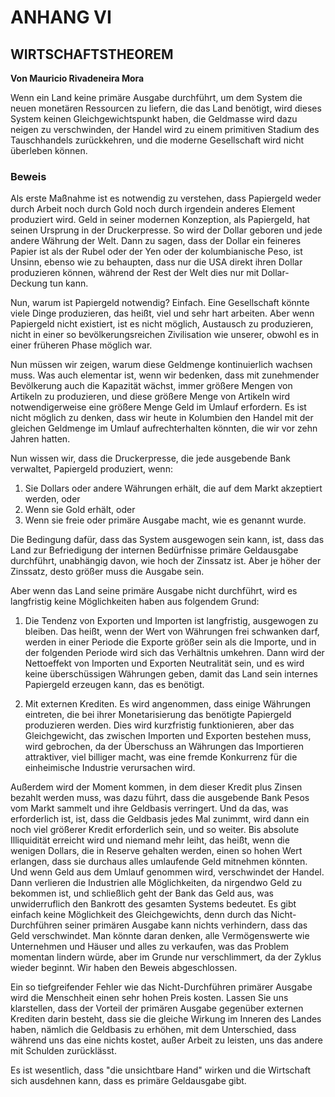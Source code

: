 # ANHANG VI

## WIRTSCHAFTSTHEOREM

**Von Mauricio Rivadeneira Mora**

Wenn ein Land keine primäre Ausgabe durchführt, um dem System die neuen monetären Ressourcen zu liefern, die das Land benötigt, wird dieses System keinen Gleichgewichtspunkt haben, die Geldmasse wird dazu neigen zu verschwinden, der Handel wird zu einem primitiven Stadium des Tauschhandels zurückkehren, und die moderne Gesellschaft wird nicht überleben können.

### Beweis

Als erste Maßnahme ist es notwendig zu verstehen, dass Papiergeld weder durch Arbeit noch durch Gold noch durch irgendein anderes Element produziert wird. Geld in seiner modernen Konzeption, als Papiergeld, hat seinen Ursprung in der Druckerpresse. So wird der Dollar geboren und jede andere Währung der Welt. Dann zu sagen, dass der Dollar ein feineres Papier ist als der Rubel oder der Yen oder der kolumbianische Peso, ist Unsinn, ebenso wie zu behaupten, dass nur die USA direkt ihren Dollar produzieren können, während der Rest der Welt dies nur mit Dollar-Deckung tun kann.

Nun, warum ist Papiergeld notwendig? Einfach. Eine Gesellschaft könnte viele Dinge produzieren, das heißt, viel und sehr hart arbeiten. Aber wenn Papiergeld nicht existiert, ist es nicht möglich, Austausch zu produzieren, nicht in einer so bevölkerungsreichen Zivilisation wie unserer, obwohl es in einer früheren Phase möglich war.

Nun müssen wir zeigen, warum diese Geldmenge kontinuierlich wachsen muss. Was auch elementar ist, wenn wir bedenken, dass mit zunehmender Bevölkerung auch die Kapazität wächst, immer größere Mengen von Artikeln zu produzieren, und diese größere Menge von Artikeln wird notwendigerweise eine größere Menge Geld im Umlauf erfordern. Es ist nicht möglich zu denken, dass wir heute in Kolumbien den Handel mit der gleichen Geldmenge im Umlauf aufrechterhalten könnten, die wir vor zehn Jahren hatten.

Nun wissen wir, dass die Druckerpresse, die jede ausgebende Bank verwaltet, Papiergeld produziert, wenn:

1. Sie Dollars oder andere Währungen erhält, die auf dem Markt akzeptiert werden, oder
2. Wenn sie Gold erhält, oder
3. Wenn sie freie oder primäre Ausgabe macht, wie es genannt wurde.

Die Bedingung dafür, dass das System ausgewogen sein kann, ist, dass das Land zur Befriedigung der internen Bedürfnisse primäre Geldausgabe durchführt, unabhängig davon, wie hoch der Zinssatz ist. Aber je höher der Zinssatz, desto größer muss die Ausgabe sein.

Aber wenn das Land seine primäre Ausgabe nicht durchführt, wird es langfristig keine Möglichkeiten haben aus folgendem Grund:

1. Die Tendenz von Exporten und Importen ist langfristig, ausgewogen zu bleiben. Das heißt, wenn der Wert von Währungen frei schwanken darf, werden in einer Periode die Exporte größer sein als die Importe, und in der folgenden Periode wird sich das Verhältnis umkehren. Dann wird der Nettoeffekt von Importen und Exporten Neutralität sein, und es wird keine überschüssigen Währungen geben, damit das Land sein internes Papiergeld erzeugen kann, das es benötigt.

2. Mit externen Krediten. Es wird angenommen, dass einige Währungen eintreten, die bei ihrer Monetarisierung das benötigte Papiergeld produzieren werden. Dies wird kurzfristig funktionieren, aber das Gleichgewicht, das zwischen Importen und Exporten bestehen muss, wird gebrochen, da der Überschuss an Währungen das Importieren attraktiver, viel billiger macht, was eine fremde Konkurrenz für die einheimische Industrie verursachen wird.

Außerdem wird der Moment kommen, in dem dieser Kredit plus Zinsen bezahlt werden muss, was dazu führt, dass die ausgebende Bank Pesos vom Markt sammelt und ihre Geldbasis verringert. Und da das, was erforderlich ist, ist, dass die Geldbasis jedes Mal zunimmt, wird dann ein noch viel größerer Kredit erforderlich sein, und so weiter. Bis absolute Illiquidität erreicht wird und niemand mehr leiht, das heißt, wenn die wenigen Dollars, die in Reserve gehalten werden, einen so hohen Wert erlangen, dass sie durchaus alles umlaufende Geld mitnehmen könnten. Und wenn Geld aus dem Umlauf genommen wird, verschwindet der Handel. Dann verlieren die Industrien alle Möglichkeiten, da nirgendwo Geld zu bekommen ist, und schließlich geht der Bank das Geld aus, was unwiderruflich den Bankrott des gesamten Systems bedeutet. Es gibt einfach keine Möglichkeit des Gleichgewichts, denn durch das Nicht-Durchführen seiner primären Ausgabe kann nichts verhindern, dass das Geld verschwindet. Man könnte daran denken, alle Vermögenswerte wie Unternehmen und Häuser und alles zu verkaufen, was das Problem momentan lindern würde, aber im Grunde nur verschlimmert, da der Zyklus wieder beginnt. Wir haben den Beweis abgeschlossen.

Ein so tiefgreifender Fehler wie das Nicht-Durchführen primärer Ausgabe wird die Menschheit einen sehr hohen Preis kosten. Lassen Sie uns klarstellen, dass der Vorteil der primären Ausgabe gegenüber externen Krediten darin besteht, dass sie die gleiche Wirkung im Inneren des Landes haben, nämlich die Geldbasis zu erhöhen, mit dem Unterschied, dass während uns das eine nichts kostet, außer Arbeit zu leisten, uns das andere mit Schulden zurücklässt.

Es ist wesentlich, dass "die unsichtbare Hand" wirken und die Wirtschaft sich ausdehnen kann, dass es primäre Geldausgabe gibt.
